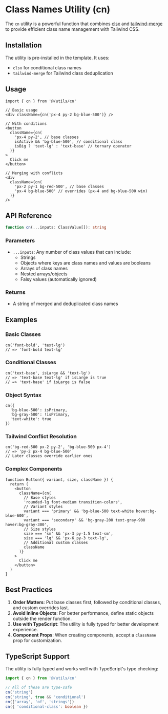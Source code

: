 # Class Names Utility (cn)

The `cn` utility is a powerful function that combines [clsx](https://github.com/lukeed/clsx) and [tailwind-merge](https://github.com/dcastil/tailwind-merge) to provide efficient class name management with Tailwind CSS.

## Installation

The utility is pre-installed in the template. It uses:

- `clsx` for conditional class names
- `tailwind-merge` for Tailwind class deduplication

## Usage

```tsx
import { cn } from '@/utils/cn'

// Basic usage
<div className={cn('px-4 py-2 bg-blue-500')} />

// With conditions
<button
  className={cn(
    'px-4 py-2', // base classes
    isActive && 'bg-blue-500', // conditional class
    isBig ? 'text-lg' : 'text-base' // ternary operator
  )}
>
  Click me
</button>

// Merging with conflicts
<div
  className={cn(
    'px-2 py-1 bg-red-500', // base classes
    'px-4 bg-blue-500' // overrides (px-4 and bg-blue-500 win)
  )}
/>
```

## API Reference

```typescript
function cn(...inputs: ClassValue[]): string
```

### Parameters

- `...inputs`: Any number of class values that can include:
  - Strings
  - Objects where keys are class names and values are booleans
  - Arrays of class names
  - Nested arrays/objects
  - Falsy values (automatically ignored)

### Returns

- A string of merged and deduplicated class names

## Examples

### Basic Classes

```tsx
cn('font-bold', 'text-lg')
// => 'font-bold text-lg'
```

### Conditional Classes

```tsx
cn('text-base', isLarge && 'text-lg')
// => 'text-base text-lg' if isLarge is true
// => 'text-base' if isLarge is false
```

### Object Syntax

```tsx
cn({
  'bg-blue-500': isPrimary,
  'bg-gray-500': !isPrimary,
  'text-white': true
})
```

### Tailwind Conflict Resolution

```tsx
cn('bg-red-500 px-2 py-2', 'bg-blue-500 px-4')
// => 'py-2 px-4 bg-blue-500'
// Later classes override earlier ones
```

### Complex Components

```tsx
function Button({ variant, size, className }) {
  return (
    <button
      className={cn(
        // Base styles
        'rounded-lg font-medium transition-colors',
        // Variant styles
        variant === 'primary' && 'bg-blue-500 text-white hover:bg-blue-600',
        variant === 'secondary' && 'bg-gray-200 text-gray-900 hover:bg-gray-300',
        // Size styles
        size === 'sm' && 'px-3 py-1.5 text-sm',
        size === 'lg' && 'px-6 py-3 text-lg',
        // Additional custom classes
        className
      )}
    >
      Click me
    </button>
  )
}
```

## Best Practices

1. **Order Matters**: Put base classes first, followed by conditional classes, and custom overrides last.
2. **Avoid Inline Objects**: For better performance, define static objects outside the render function.
3. **Use with TypeScript**: The utility is fully typed for better development experience.
4. **Component Props**: When creating components, accept a `className` prop for customization.

## TypeScript Support

The utility is fully typed and works well with TypeScript's type checking:

```typescript
import { cn } from '@/utils/cn'

// All of these are type-safe
cn('string')
cn('string', true && 'conditional')
cn(['array', 'of', 'strings'])
cn({ 'conditional-class': boolean })
```
